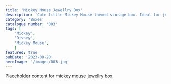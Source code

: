 ```yaml
---
title: 'Mickey Mouse Jewellry Box'
description: 'Cute little Mickey Mouse themed storage box. Ideal for jewellry'
category: 'Boxes'
catalogue number: '003'
tags: [
    'Mickey', 
    'Disney', 
    'Mickey Mouse',
    ]
featured: true
pubDate: '2023-08-20'
heroImage: '/images/003.jpg'
---
```


Placeholder content for mickey mouse jewellry box.